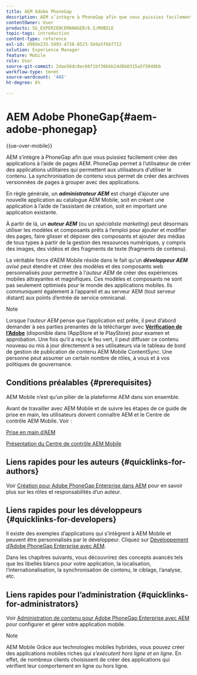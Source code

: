 ```yaml
---
title: AEM Adobe PhoneGap
description: AEM s’intègre à PhoneGap afin que vous puissiez facilement créer des applications à l’aide de pages AEM. Consultez cette page pour commencer à utiliser Adobe PhoneGap Enterprise.
contentOwner: User
products: SG_EXPERIENCEMANAGER/6.5/MOBILE
topic-tags: introduction
content-type: reference
exl-id: d989e235-5993-4738-8523-5b9a5f6bf712
solution: Experience Manager
feature: Mobile
role: User
source-git-commit: 2dae56dc9ec66f1bf36bbb24d6b0315a5f5040bb
workflow-type: tm+mt
source-wordcount: '465'
ht-degree: 6%

---
```


# AEM Adobe PhoneGap{#aem-adobe-phonegap}

{{ue-over-mobile}}

AEM s’intègre à PhoneGap afin que vous puissiez facilement créer des applications à l’aide de pages AEM. PhoneGap permet à l’utilisateur de créer des applications utilitaires qui permettent aux utilisateurs d’utiliser le contenu. La synchronisation de contenu vous permet de créer des archives versionnées de pages à grouper avec des applications.

En règle générale, un ***administrateur AEM*** est chargé d’ajouter une nouvelle application au catalogue AEM Mobile, soit en créant une application à l’aide de l’assistant de création, soit en important une application existante.

À partir de là, un ***auteur AEM*** (ou un *spécialiste marketing*) peut désormais utiliser les modèles et composants prêts à l’emploi pour ajouter et modifier des pages, faire glisser et déposer des composants et ajouter des médias de tous types à partir de la gestion des ressources numériques, y compris des images, des vidéos et des fragments de texte (fragments de contenu).

La véritable force d’AEM Mobile réside dans le fait qu’un ***développeur AEM*** *avisé* peut étendre et créer des modèles et des composants web personnalisés pour permettre à l’*auteur AEM* de créer des expériences mobiles attrayantes et magnifiques. Ces modèles et composants ne sont pas seulement optimisés pour le monde des applications mobiles. Ils communiquent également à l’appareil et au serveur AEM (tout serveur distant) aux points d’entrée de service omnicanal.

>[!NOTE]
>
>Lorsque l’*auteur AEM* pense que l’application est prête, il peut d’abord demander à ses parties prenantes de la télécharger avec **[Vérification de l’Adobe](/help/mobile/phonegap-mobile-quickstart.md)** (disponible dans l’AppStore et le PlayStore) pour examen et approbation. Une fois qu’il a reçu le feu vert, il peut diffuser ce contenu nouveau ou mis à jour directement à ses utilisateurs via le tableau de bord de gestion de publication de contenu AEM Mobile ContentSync. Une personne peut assumer un certain nombre de rôles, à vous et à vos politiques de gouvernance.

## Conditions préalables {#prerequisites}

AEM Mobile n’est qu’un pilier de la plateforme AEM dans son ensemble.

Avant de travailler avec AEM Mobile et de suivre les étapes de ce guide de prise en main, les utilisateurs doivent connaître AEM et le Centre de contrôle AEM Mobile. Voir :

[Prise en main d’AEM](/help/sites-deploying/deploy.md)

[Présentation du Centre de contrôle AEM Mobile](/help/mobile/phonegap-authoring-apps.md)

## Liens rapides pour les auteurs {#quicklinks-for-authors}

Voir [Création pour Adobe PhoneGap Enterprise dans AEM](/help/mobile/phonegap.md) pour en savoir plus sur les rôles et responsabilités d’un auteur.

## Liens rapides pour les développeurs {#quicklinks-for-developers}

Il existe des exemples d’applications qui s’intègrent à AEM Mobile et peuvent être personnalisés par le développeur. Cliquez sur [Développement d’Adobe PhoneGap Enterprise avec AEM](/help/mobile/developing-in-phonegap.md).

Dans les chapitres suivants, vous découvrirez des concepts avancés tels que les libellés blancs pour votre application, la localisation, l’internationalisation, la synchronisation de contenu, le ciblage, l’analyse, etc.

## Liens rapides pour l’administration {#quicklinks-for-administrators}

Voir [Administration de contenu pour Adobe PhoneGap Enterprise avec AEM](/help/mobile/administer-phonegap.md) pour configurer et gérer votre application mobile.

>[!NOTE]
>
>AEM Mobile Grâce aux technologies mobiles hybrides, vous pouvez créer des applications mobiles riches qui *s’exécutent hors ligne et en ligne*. En effet, de nombreux clients choisissent de créer des applications qui vérifient leur comportement en ligne ou hors ligne.
